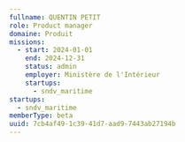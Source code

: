 ```yaml
---
fullname: QUENTIN PETIT
role: Product manager
domaine: Produit
missions:
  - start: 2024-01-01
    end: 2024-12-31
    status: admin
    employer: Ministère de l'Intérieur
    startups:
      - sndv_maritime
startups:
  - sndv_maritime
memberType: beta
uuid: 7cb4af49-1c39-41d7-aad9-7443ab27194b
---
```

